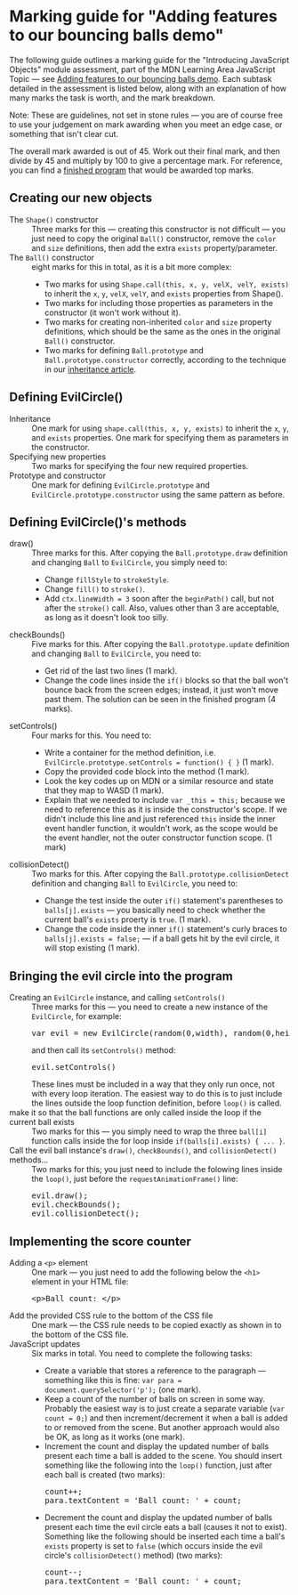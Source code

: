 # Marking guide for "Adding features to our bouncing balls demo"

The following guide outlines a marking guide for the "Introducing JavaScript Objects" module assessment, part of the MDN Learning Area JavaScript Topic — see [Adding features to our bouncing balls demo](https://developer.mozilla.org/en-US/docs/Learn/JavaScript/Objects/Adding_bouncing_balls_features). Each subtask detailed in the assessment is listed below, along with an explanation of how many marks the task is worth, and the mark breakdown.

Note: These are guidelines, not set in stone rules — you are of course free to use your judgement on mark awarding when you meet an edge case, or something that isn't clear cut.

The overall mark awarded is out of 45. Work out their final mark, and then divide by 45 and multiply by 100 to give a percentage mark. For reference, you can find a [finished program](main.js) that would be awarded top marks.

## Creating our new objects

<dl>
<dt>The <code>Shape()</code> constructor</dt>
<dd>Three marks for this — creating this constructor is not difficult — you just need to copy the original <code>Ball()</code> constructor, remove the <code>color</code> and <code>size</code> definitions, then add the extra <code>exists</code> property/parameter.</dd>
<dt>The <code>Ball()</code> constructor</dt>
<dd>eight marks for this in total, as it is a bit more complex:
  <ul>
    <li>Two marks for using <code>Shape.call(this, x, y, velX, velY, exists)</code> to inherit the <code>x</code>, <code>y</code>, <code>velX</code>, <code>velY</code>, and <code>exists</code> properties from Shape().</li>
    <li>Two marks for including those properties as parameters in the constructor (it won't work without it).</li>
    <li>Two marks for creating non-inherited <code>color</code> and <code>size</code> property definitions, which should be the same as the ones in the original <code>Ball()</code> constructor.</li>
    <li>Two marks for defining <code>Ball.prototype</code> and <code>Ball.prototype.constructor</code> correctly, according to the technique in our <a href="https://developer.mozilla.org/en-US/docs/Learn/JavaScript/Objects/Inheritance#Setting_Teacher()%27s_prototype_and_constructor_reference">inheritance article</a>.</li>
  </ul>
</dd>
</dl>

## Defining EvilCircle()

<dl>
<dt>Inheritance</dt>
<dd>One mark for using <code>shape.call(this, x, y, exists)</code> to inherit the <code>x</code>, <code>y</code>, and <code>exists</code> properties. One mark for specifying them as parameters in the constructor.</dd>
<dt>Specifying new properties</dt>
<dd>Two marks for specifying the four new required properties.</dd>
<dt>Prototype and constructor</dt>
<dd>One mark for defining <code>EvilCircle.prototype</code> and <code>EvilCircle.prototype.constructor</code> using the same pattern as before.</dd>
</dl>

## Defining EvilCircle()'s methods

<dl>
<dt>draw()</dt>
<dd>Three marks for this. After copying the <code>Ball.prototype.draw</code> definition and changing <code>Ball</code> to <code>EvilCircle</code>, you simply need to:
  <ul>
    <li>Change <code>fillStyle</code> to <code>strokeStyle</code>.</li>
    <li>Change <code>fill()</code> to <code>stroke()</code>.</li>
    <li>Add <code>ctx.lineWidth = 3</code> soon after the <code>beginPath()</code> call, but not after the <code>stroke()</code> call. Also, values other than 3 are acceptable, as long as it doesn't look too silly.</li>
  </ul>
</dd>
<dt>checkBounds()</dt>
<dd>Five marks for this. After copying the <code>Ball.prototype.update</code> definition and changing <code>Ball</code> to <code>EvilCircle</code>, you need to:
  <ul>
    <li>Get rid of the last two lines (1 mark).</li>
    <li>Change the code lines inside the <code>if()</code> blocks so that the ball won't bounce back from the screen edges; instead, it just won't move past them. The solution can be seen in the finished program (4 marks).</li>
  </ul>
</dd>
<dt>setControls()</dt>
<dd>Four marks for this. You need to:
  <ul>
    <li>Write a container for the method definition, i.e. <code>EvilCircle.prototype.setControls = function() { }</code>  (1 mark).</li>
    <li>Copy the provided code block into the method (1 mark).</li>
    <li>Look the key codes up on MDN or a similar resource and state that they map to WASD (1 mark).</li>
    <li>Explain that we needed to include <code>var _this = this;</code> because we need to reference this as it is inside the constructor's scope. If we didn't include this line and just referenced <code>this</code> inside the inner event handler function, it wouldn't work, as the scope would be the event handler, not the outer constructor function scope. (1 mark)</li>
  </ul>
</dd>
<dt>collisionDetect()</dt>
<dd>Two marks for this. After copying the <code>Ball.prototype.collisionDetect</code> definition and changing <code>Ball</code> to <code>EvilCircle</code>, you need to:
  <ul>
    <li>Change the test inside the outer <code>if()</code> statement's parentheses to <code>balls[j].exists</code> — you basically need to check whether the current ball's <code>exists</code> proerty is <code>true</code>. (1 mark).</li>
    <li>Change the code inside the inner <code>if()</code> statement's curly braces to <code>balls[j].exists = false;</code> — if a ball gets hit by the evil circle, it will stop existing (1 mark).</li>
  </ul>
</dd>
</dl>

## Bringing the evil circle into the program

<dl>
<dt>Creating an <code>EvilCircle</code> instance, and calling <code>setControls()</code></dt>
<dd>Three marks for this — you need to create a new instance of the <code>EvilCircle</code>, for example:
<pre>var evil = new EvilCircle(random(0,width), random(0,height), true);
</pre>
and then call its <code>setControls()</code> method:
<pre>evil.setControls()</pre>
These lines must be included in a way that they only run once, not with every loop iteration. The easiest way to do this is to just include the lines outside the loop function definition, before <code>loop()</code> is called.</dd>
<dt>make it so that the ball functions are only called inside the loop if the current ball exists</dt>
<dd>Two marks for this — you simply need to wrap the three <code>ball[i]</code> function calls inside the for loop inside <code>if(balls[i].exists) { ... }</code>.</dd>
<dt>Call the evil ball instance's <code>draw()</code>, <code>checkBounds()</code>, and <code>collisionDetect()</code> methods...</dt>
<dd>Two marks for this; you just need to include the folowing lines inside the <code>loop()</code>, just before the <code>requestAnimationFrame()</code> line:

<pre>evil.draw();
evil.checkBounds();
evil.collisionDetect();</pre>

</dd>
</dl>

## Implementing the score counter

<dl>
<dt>Adding a <code>&lt;p&gt;</code> element</dt>
<dd>One mark — you just need to add the following below the <code>&lt;h1&gt;</code> element in your HTML file:
<pre>&lt;p&gt;Ball count: &lt;/p&gt;</pre>
</dd>
<dt>Add the provided CSS rule to the bottom of the CSS file</dt>
<dd>One mark — the CSS rule needs to be copied exactly as shown in to the bottom of the CSS file.</dd>
<dt>JavaScript updates</dt>
<dd>Six marks in total. You need to complete the following tasks:
  <ul>
    <li>Create a variable that stores a reference to the paragraph — something like this is fine: <code>var para = document.querySelector('p');</code> (one mark).</li>
    <li>Keep a count of the number of balls on screen in some way. Probably the easiest way is to just create a separate variable (<code>var count = 0;</code>) and then increment/decrement it when a ball is added to or removed from the scene. But another approach would also be OK, as long as it works (one mark).</li>
    <li>Increment the count and display the updated number of balls present each time a ball is added to the scene. You should insert something like the following into the <code>loop()</code> function, just after each ball is created (two marks):
<pre>count++;
para.textContent = 'Ball count: ' + count;</pre>
    </li>
    <li>Decrement the count and display the updated number of balls present each time the evil circle eats a ball (causes it not to exist). Something like the following should be inserted each time a ball's <code>exists</code> property is set to <code>false</code> (which occurs inside the evil circle's <code>collisionDetect()</code> method) (two marks):
    <pre>count--;
para.textContent = 'Ball count: ' + count;</pre>
    </li>
  </ul>
</dd>
</dl>
